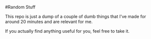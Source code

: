 #Random Stuff

[](https://img.shields.io/github/license/yamozha/random_stuff.svg)
[](https://img.shields.io/badge/Randomness-A%20lot%20-ff69b4.svg)

This repo is just a dump of a couple of dumb things that I've made for around 20 minutes and are relevant for me. 



If you actually find anything useful for you, feel free to take it. 

